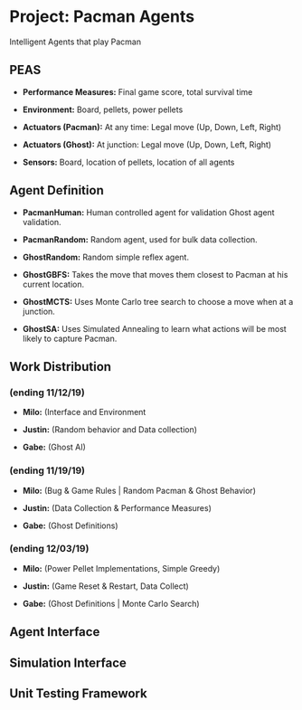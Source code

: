 # Project: Pacman Agents
Intelligent Agents that play Pacman

## PEAS
- **Performance Measures:** Final game score, total survival time

- **Environment:** Board, pellets, power pellets

- **Actuators (Pacman):** At any time: Legal move (Up, Down, Left, Right)

- **Actuators (Ghost):** At junction: Legal move (Up, Down, Left, Right)

- **Sensors:** Board, location of pellets, location of all agents

## Agent Definition
- **PacmanHuman:** Human controlled agent for validation Ghost agent validation.

- **PacmanRandom:** Random agent, used for bulk data collection.

- **GhostRandom:** Random simple reflex agent.

- **GhostGBFS:** Takes the move that moves them closest to Pacman at his current location.

- **GhostMCTS:** Uses Monte Carlo tree search to choose a move when at a junction.

- **GhostSA:** Uses Simulated Annealing to learn what actions will be most likely to capture Pacman.

## Work Distribution

### (ending 11/12/19)
- **Milo:** (Interface and Environment

- **Justin:** (Random behavior and Data collection)

- **Gabe:** (Ghost AI)

### (ending 11/19/19)
- **Milo:** (Bug & Game Rules | Random Pacman & Ghost Behavior)

- **Justin:** (Data Collection & Performance Measures)

- **Gabe:** (Ghost Definitions)

### (ending 12/03/19)
- **Milo:** (Power Pellet Implementations, Simple Greedy)

- **Justin:** (Game Reset & Restart, Data Collect)

- **Gabe:** (Ghost Definitions | Monte Carlo Search)

## Agent Interface

## Simulation Interface

## Unit Testing Framework
